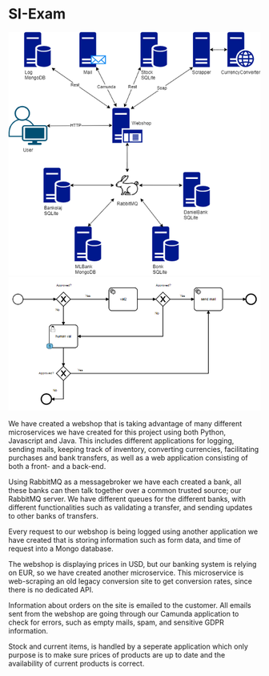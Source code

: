 # SI-Exam

![Architecture Diagram](architecture.png)
![BPMN](bpmn.png)

We have created a webshop that is taking advantage of many different microservices we have created for this project using both Python, Javascript and Java.
This includes different applications for logging, sending mails, keeping track of inventory, converting currencies, facilitating purchases and bank transfers, as well as a web application consisting of both a front- and a back-end.

Using RabbitMQ as a messagebroker we have each created a bank, all these banks can then talk together over a common trusted source; our RabbitMQ server. We have different queues for the different banks, with different functionalities such as validating a transfer, and sending updates to other banks of transfers.

Every request to our webshop is being logged using another application we have created that is storing information such as form data, and time of request into a Mongo database.

The webshop is displaying prices in USD, but our banking system is relying on EUR, so we have created another microservice. This microservice is web-scraping an old legacy conversion site to get conversion rates, since there is no dedicated API.

Information about orders on the site is emailed to the customer. All emails sent from the webshop are going through our Camunda application to check for errors, such as empty mails, spam, and sensitive GDPR information.

Stock and current items, is handled by a seperate application which only purpose is to make sure prices of products are up to date and the availability of current products is correct.
